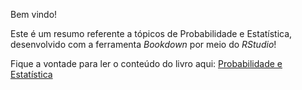 Bem vindo!

Este é um resumo referente a tópicos de Probabilidade e Estatística, desenvolvido com a ferramenta *Bookdown* por meio do *RStudio*!

Fique a vontade para ler o conteúdo do livro aqui: [Probabilidade e Estatística](https://paulo-de-souza.github.io/LivroProp/)
